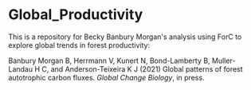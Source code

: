 # Global_Productivity

This is a repository for Becky Banbury Morgan's analysis using ForC to explore global trends in forest productivity:

Banbury Morgan B, Herrmann V, Kunert N, Bond-Lamberty B, Muller-Landau H C, and Anderson-Teixeira K J (2021) Global patterns of forest autotrophic carbon fluxes. *Global Change Biology*, in press.
